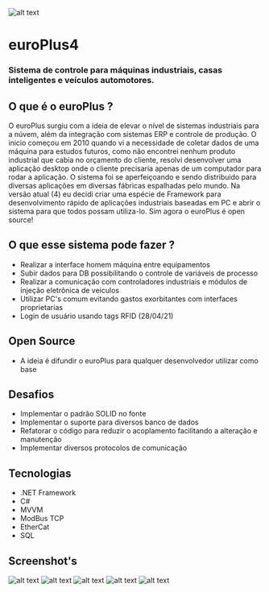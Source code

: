 ![alt text](https://scontent.fcgh9-1.fna.fbcdn.net/v/t1.6435-9/186540273_1137786460035398_8714970517469162849_n.jpg?_nc_cat=110&ccb=1-3&_nc_sid=730e14&_nc_eui2=AeGTTivJdMmg-o__HWWZMb4qVf1ZTqX5Q2BV_VlOpflDYJcl2S-M0tgITMg0z5CL5hbiZV7z2SfMTgcBoF0X4FeV&_nc_ohc=y2tO1kPgWW0AX_ZcZrc&_nc_ht=scontent.fcgh9-1.fna&oh=a1d94d72786b6ae36fd62d3047248613&oe=60C7EE99)

# euroPlus4
### Sistema de controle para máquinas industriais, casas inteligentes e veículos automotores.

## O que é o euroPlus ?
O euroPlus surgiu com a ideia de elevar o nível de sistemas industriais para a núvem, além da integração com sistemas ERP e controle de produção.
O inicio começou em 2010 quando vi a necessidade de coletar dados de uma máquina para estudos futuros, como não encontrei nenhum produto industrial que cabia no
orçamento do cliente, resolvi desenvolver uma aplicação desktop onde o cliente precisaria apenas de um computador para rodar a aplicação.
O sistema foi se aperfeiçoando e sendo distribuido para diversas aplicações em diversas fábricas espalhadas pelo mundo. Na versão atual (4) eu decidi criar
uma espécie de Framework para desenvolvimento rápido de aplicações industriais baseadas em PC e abrir o sistema para que todos possam utiliza-lo. Sim agora o euroPlus
é open source!

## O que esse sistema pode fazer ?
* Realizar a interface homem máquina entre equipamentos
* Subir dados para DB possibilitando o controle de variáveis de processo
* Realizar a comunicação com controladores industriais e módulos de injeção eletrônica de veiculos
* Utilizar PC's comum evitando gastos exorbitantes com interfaces proprietarias
* Login de usuário usando tags RFID (28/04/21)

## Open Source
* A ideia é difundir o euroPlus para qualquer desenvolvedor utilizar como base

## Desafios
* Implementar o padrão SOLID no fonte
* Implementar o suporte para diversos banco de dados
* Refatorar o código para reduzir o acoplamento facilitando a alteração e manutenção
* Implementar diversos protocolos de comunicação


## Tecnologias
* .NET Framework
* C#
* MVVM
* ModBus TCP
* EtherCat
* SQL


## Screenshot's
![alt text](https://scontent.fcgh4-1.fna.fbcdn.net/v/t1.6435-9/179130051_1126454201168624_7085700059582259211_n.jpg?_nc_cat=101&ccb=1-3&_nc_sid=730e14&_nc_eui2=AeEz5YU91Zdw7ori7PopMZlkUU9fcyU1DplRT19zJTUOmaW61g0F5HAuXQm7LQE5WOIA9lKgh9BnO7A991kWrlSo&_nc_ohc=QmQLXsmlxicAX8jwk8_&_nc_oc=AQlk6jtLp-huJE37pE2vF_8GjK1a00yDcT3mbhq8X2ZDEg0nU6Jve4c-M142nObl0yENwW_q9r7pFehMbkaiAu1-&_nc_ht=scontent.fcgh4-1.fna&oh=e46668d646d2a939f56458dc6dc4e6fb&oe=60AE56C6)
![alt text](https://scontent.fcgh5-1.fna.fbcdn.net/v/t1.6435-9/178827819_1126454171168627_3591240927055622616_n.jpg?_nc_cat=102&ccb=1-3&_nc_sid=730e14&_nc_eui2=AeHxSl49ROfrDgXiJpuKP16MgVLfyEQmNzmBUt_IRCY3OWTRItJLeQOSAmgWYdJx95pnUZmhB3xNiagp7RRoyWor&_nc_ohc=CyXEL3gtHxIAX_sOoLD&tn=I5KAyYXAh1tuCCWu&_nc_ht=scontent.fcgh5-1.fna&oh=d640abc88e41b284ff39878a47c6e172&oe=60ADCB59)
![alt text](https://scontent.fcgh5-1.fna.fbcdn.net/v/t1.6435-9/179525502_1126454221168622_240111091757570595_n.jpg?_nc_cat=109&ccb=1-3&_nc_sid=730e14&_nc_eui2=AeHb_MHykd3eDm7ZeM6F4xsltXu_AvNYPm-1e78C81g-b-CVZqQXjmPWqff5n_gqNMK7wxYEIxvzfGuAXuC-Lmmi&_nc_ohc=6vHCjSatb4wAX_1nEAu&_nc_ht=scontent.fcgh5-1.fna&oh=b57da899e0ac15069bc4fd1dda3a9211&oe=60ADEA9A)
![alt text](https://scontent.fcgh4-1.fna.fbcdn.net/v/t1.6435-9/178992858_1126454244501953_6688159907512695407_n.jpg?_nc_cat=100&ccb=1-3&_nc_sid=730e14&_nc_eui2=AeH_98eqz8IhHAekaT00aMFmT3_Nf8GkdTRPf81_waR1NL_j52B9YLqIHjC1G3i6Wh0sSbAEU-AD9i1F6P9UW3-W&_nc_ohc=edKSmj9G_DMAX-tKJKq&_nc_ht=scontent.fcgh4-1.fna&oh=b45fe6c86a8e195a2c5115c58105d800&oe=60AE5C31)
![alt text](https://scontent.fcgh5-1.fna.fbcdn.net/v/t1.6435-9/179040068_1126454237835287_1072407827948660062_n.jpg?_nc_cat=104&ccb=1-3&_nc_sid=730e14&_nc_eui2=AeGDSrKtDh_A8qrOsA0jvSZu4TxV0UAfFXfhPFXRQB8Vd97Jl71AtLS7_1uJ-ydicX7WGYs00elUTOSvH1F7OJq8&_nc_ohc=lfqxpucLjGYAX_2KcpM&_nc_ht=scontent.fcgh5-1.fna&oh=dfcc82ec60effdc3ac57118511fdb0ff&oe=60AE1E66)
